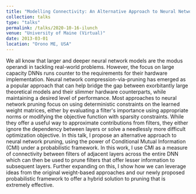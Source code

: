```yaml
---
title: "Modelling Connectivity: An Alternative Approach to Neural Network Compression"
collection: talks
type: "talks"
permalink: /talks/2020-10-16-ilunch
venue: "University of Maine (Virtual)"
date: 2013-03-01
location: "Orono ME, USA"
---
```


We all know that larger and deeper neural network models are the modus operandi in tackling real-world problems. However, the focus on large capacity DNNs runs counter to the requirements for their hardware implementation.
Neural network compression-via-pruning has emerged as a popular approach that can help bridge the gap between exorbitantly large theoretical models and their slimmer hardware counterparts, while maintaining a desired level of performance.
Most approaches to neural network pruning focus on using deterministic constraints on the learned weight matrices, either by evaluating a filter's importance using appropriate norms or modifying the objective function with sparsity constraints.
While they offer a useful way to approximate contributions from filters, they either ignore the dependency between layers or solve a needlessly more difficult optimization objective.
In this talk, I propose an alternative approach to neural network pruning, using the power of Conditional Mutual Information (CMI) under a probabilistic framework.
In this work, I use CMI as a measure of connectivity between filters of adjacent layers across the entire DNN which can then be used to prune filters that offer lesser information to subsequent layers.
Further expanding on this, I show how we can leverage ideas from the original weight-based approaches and our newly proposed probabilistic framework to offer a hybrid solution to pruning that is extremely effective.
